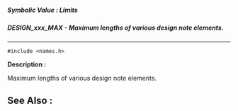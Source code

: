 ##### Symbolic Value : Limits
##### DESIGN_xxx_MAX - Maximum lengths of various design note elements.
---
```
#include <names.h>
```
**Description :**

Maximum lengths of various design note elements.

**See Also :**
---
